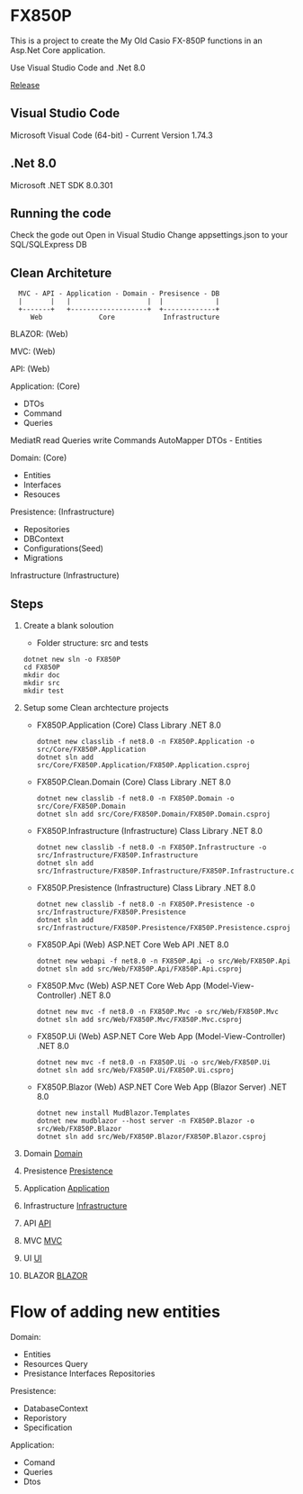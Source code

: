 # FX850P

 This is a project to create the My Old Casio FX-850P functions in an Asp.Net Core application.

 Use Visual Studio Code and .Net 8.0
 
 [Release](doc/RELEASE.md)

## Visual Studio Code
 Microsoft Visual Code (64-bit) - Current
 Version 1.74.3

## .Net 8.0
 Microsoft .NET SDK 8.0.301

## Running the code
 Check the gode out
 Open in Visual Studio
 Change appsettings.json to your SQL/SQLExpress DB


 ## Clean Architeture

``` 
  MVC - API - Application - Domain - Presisence - DB
  |       |   |                   |  |             |
  +-------+   +-------------------+  +-------------+
     Web              Core            Infrastructure
```
  BLAZOR: (Web)
  
  MVC: (Web)

  API: (Web)

  Application: (Core)
  - DTOs
  - Command
  - Queries

  MediatR
  read Queries
  write Commands
  AutoMapper
  DTOs - Entities

  Domain: (Core)
  - Entities
  - Interfaces
  - Resouces

  Presistence: (Infrastructure)
  - Repositories
  - DBContext
  - Configurations(Seed)
  - Migrations

  Infrastructure (Infrastructure)


 ## Steps

 1. Create a blank soloution
    - Folder structure: src and tests
    ```
    dotnet new sln -o FX850P
    cd FX850P
    mkdir doc
    mkdir src
    mkdir test
    ```    

 2. Setup some Clean archtecture projects
    - FX850P.Application (Core)
       Class Library .NET 8.0
       ```
       dotnet new classlib -f net8.0 -n FX850P.Application -o src/Core/FX850P.Application
       dotnet sln add src/Core/FX850P.Application/FX850P.Application.csproj
       ```
    - FX850P.Clean.Domain (Core)
       Class Library .NET 8.0
       ```
       dotnet new classlib -f net8.0 -n FX850P.Domain -o src/Core/FX850P.Domain
       dotnet sln add src/Core/FX850P.Domain/FX850P.Domain.csproj
       ```       
    - FX850P.Infrastructure (Infrastructure)
       Class Library .NET 8.0
       ```
       dotnet new classlib -f net8.0 -n FX850P.Infrastructure -o src/Infrastructure/FX850P.Infrastructure
       dotnet sln add src/Infrastructure/FX850P.Infrastructure/FX850P.Infrastructure.csproj
       ```              
    - FX850P.Presistence (Infrastructure)
       Class Library .NET 8.0
       ```
       dotnet new classlib -f net8.0 -n FX850P.Presistence -o src/Infrastructure/FX850P.Presistence
       dotnet sln add src/Infrastructure/FX850P.Presistence/FX850P.Presistence.csproj
       ```    
    - FX850P.Api (Web)
       ASP.NET Core Web API .NET 8.0
       ```
       dotnet new webapi -f net8.0 -n FX850P.Api -o src/Web/FX850P.Api
       dotnet sln add src/Web/FX850P.Api/FX850P.Api.csproj
       ``` 
    - FX850P.Mvc (Web)
       ASP.NET Core Web App (Model-View-Controller) .NET 8.0
       ```
       dotnet new mvc -f net8.0 -n FX850P.Mvc -o src/Web/FX850P.Mvc
       dotnet sln add src/Web/FX850P.Mvc/FX850P.Mvc.csproj
       ```        
    - FX850P.Ui (Web)
       ASP.NET Core Web App (Model-View-Controller) .NET 8.0
       ```
       dotnet new mvc -f net8.0 -n FX850P.Ui -o src/Web/FX850P.Ui
       dotnet sln add src/Web/FX850P.Ui/FX850P.Ui.csproj
       ```        

    - FX850P.Blazor (Web)
       ASP.NET Core Web App (Blazor Server) .NET 8.0
       ```
       dotnet new install MudBlazor.Templates
       dotnet new mudblazor --host server -n FX850P.Blazor -o src/Web/FX850P.Blazor
       dotnet sln add src/Web/FX850P.Blazor/FX850P.Blazor.csproj
       ```        
       

3. Domain
   [Domain](doc/DOMAIN.md)

4. Presistence
   [Presistence](doc/PRESISTENCE.md)

5. Application
   [Application](doc/APPLICATION.md)

6. Infrastructure
   [Infrastructure](doc/INFRASTRUCTURE.md) 
   
7. API
   [API](doc/API.md) 

8. MVC
   [MVC](doc/MVC.md) 
   
9. UI
   [UI](doc/UI.md) 

10. BLAZOR
   [BLAZOR](doc/BLAZOR.md) 
   
   
Flow of adding new entities
==========================

Domain:
- Entities
- Resources Query
- Presistance Interfaces Repositories

Presistence:
- DatabaseContext
- Reporistory
- Specification

Application:
- Comand
- Queries
- Dtos





   
